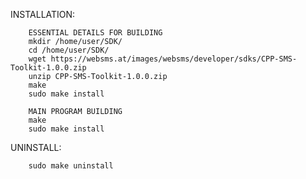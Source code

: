 INSTALLATION:
	    
	    ESSENTIAL DETAILS FOR BUILDING
	    mkdir /home/user/SDK/
	    cd /home/user/SDK/
	    wget https://websms.at/images/websms/developer/sdks/CPP-SMS-Toolkit-1.0.0.zip
	    unzip CPP-SMS-Toolkit-1.0.0.zip
	    make
	    sudo make install
	    
	    MAIN PROGRAM BUILDING
	    make
	    sudo make install
	   
UNINSTALL:


	    sudo make uninstall
